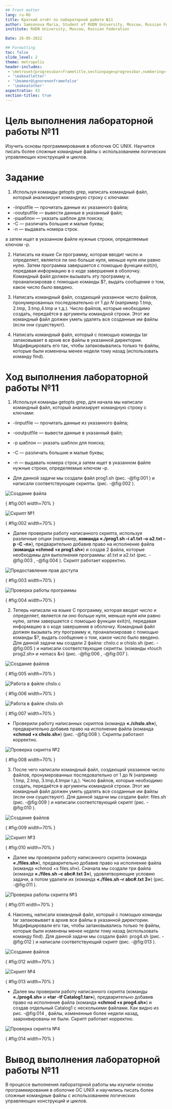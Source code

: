 ```yaml
---
## Front matter
lang: ru-RU
title: Краткий отчёт по лабораторной работе №11
author: Samsonova Maria, Student of RUDN University, Moscow, Russian Federation
institute: RUDN University, Moscow, Russian Federation

Date: 26-05-2022

## Formatting
toc: false
slide_level: 2
theme: metropolis
header-includes: 
 - \metroset{progressbar=frametitle,sectionpage=progressbar,numbering=fraction}
 - '\makeatletter'
 - '\beamer@ignorenonframefalse'
 - '\makeatother'
aspectratio: 43
section-titles: true
---
```

# Цель выполнения лабораторной работы №11

Изучить основы программирования в оболочке ОС UNIX. Научится писать более сложные командные файлы с использованием логических управляющих конструкций и циклов.

# Задание

1. Используя команды getopts grep, написать командный файл, который анализирует командную строку с ключами:
- -iinputfile — прочитать данные из указанного файла;
- -ooutputfile — вывести данные в указанный файл;
- -pшаблон — указать шаблон для поиска;
- -C — различать большие и малые буквы;
- -n — выдавать номера строк.

а затем ищет в указанном файле нужные строки, определяемые ключом -p.

2. Написать на языке Си программу, которая вводит число и определяет, является ли оно
больше нуля, меньше нуля или равно нулю. Затем программа завершается с помощью
функции exit(n), передавая информацию в о коде завершения в оболочку. Командный файл должен вызывать эту программу и, проанализировав с помощью команды
$?, выдать сообщение о том, какое число было введено.

3. Написать командный файл, создающий указанное число файлов, пронумерованных
последовательно от 1 до 𝑁 (например 1.tmp, 2.tmp, 3.tmp,4.tmp и т.д.). Число файлов,
которые необходимо создать, передаётся в аргументы командной строки. Этот же командный файл должен уметь удалять все созданные им файлы (если они существуют).

4. Написать командный файл, который с помощью команды tar запаковывает в архив
все файлы в указанной директории. Модифицировать его так, чтобы запаковывались
только те файлы, которые были изменены менее недели тому назад (использовать
команду find).

# Ход выполнения лабораторной работы №11

1. Используя команды getopts grep, для начала мы написали командный файл, который анализирует командную строку с ключами: 
- -iinputfile — прочитать данные из указанного файла; 
- -ooutputfile — вывести данные в указанный файл; 
- -p шаблон — указать шаблон для поиска; 
- -C — различать большие и малые буквы; 
- -n — выдавать номера строк,а затем ищет в указанном файле нужные строки, определяемые ключом –p. 

- Для  данной  задачи  мы  создали  файл prog1.sh (рис. -@fig:001 ) и написали соответствующие скрипты. (рис. -@fig:002 ).

![Создание файла](image/1.png)

{ #fig:001 width=70% }

![Скрипт №1](image/2.png)

{ #fig:002 width=70% }

- Далее проверили работу написанного скрипта, используя различные опции (например, **команда «./prog1.sh –i a1.txt –o a2.txt –p –C -n»**), предварительно добавив право на исполнение файла (**команда «chmod +x prog1.sh»**) и  создав  2  файла,  которые  необходимы  для  выполнения программы: a1.txt и a2.txt (рис. -@fig:003 , -@fig:004 ). Скрипт работает корректно. 

![Предоставление прав доступа](image/3.png)

{ #fig:003 width=70% }


![Проверка работы программы](image/4.png)

{ #fig:004 width=70% }

2. Теперь написали на языке С программу, которая вводит число и определяет, является  ли  оно  больше  нуля,  меньше  нуля  или  равно  нулю, затем   завершается  с  помощью  функции exit(n),  передавая информацию в о коде завершения в оболочку. Командный файл должен вызывать  эту  программу  и,  проанализировав  с  помощью  команды  $?, выдать сообщение о том, какое число было введено. Для  данной  задачи  мы создали  2  файла: chslo.c и chislo.sh (рис. -@fig:005 ) и написали соответствующие скрипты. (команды «touch prog2.sh» и «emacs &») (рис. -@fig:006 , -@fig:007 ).

![Создание файлов](image/5.png)

{ #fig:005 width=70% }


![Работа в файле chslo.c](image/6.png)

{ #fig:006 width=70% }


![Работа в файле chslo.sh](image/7.png)

{ #fig:007 width=70% }

- Проверили работу написанных скриптов (команда **«./chslo.sh»**), предварительно добавив право на исполнение файла (команда **«chmod +x chslo.sh»**) (рис. -@fig:008 ). Скрипты работают корректно. 

![Проверка скрипта №2](image/8.png)

{ #fig:008 width=70% }

3. После чего написали командный файл, создающий  указанное  число  файлов, пронумерованных  последовательно от 1 до N (например  1.tmp,  2.tmp, 3.tmp,4.tmpи т.д.). Число файлов, которые необходимо создать, передаётся в аргументы командной строки. Этот же командный файл должен уметь удалять все созданные им файлы (если они существуют). Для данной задачи мы создали файл: files.sh (рис. -@fig:009 ) и  написали соответствующий скрипт (рис. -@fig:010 ).

![Создание файлов](image/9.png)

{ #fig:009 width=70% }


![Скрипт №3](image/10.png)

{ #fig:010 width=70% }

- Далее  мы  проверили работу  написанного  скрипта  (команда **«./files.sh»**), предварительно добавив право на исполнение файла (команда «chmod +x files.sh»). Сначала мы создали три файла (команда **«./files.sh –c abc#.txt 3»**), удовлетворяющие условию задачи, а потом удалили их (команда **«./files.sh –r abc#.txt 3»**) (рис. -@fig:011 ).

![Проверка работы скрипта №3](image/11.png)

{ #fig:011 width=70% }

4. Наконец, написали командный файл, который с помощью команды tar запаковывает в архив все файлы в указанной директории. Модифицировали его так, чтобы запаковывались только те файлы, которые были изменены менее недели тому назад (использовать команду find). Для данной задачи мы создали файл: prog4.sh (рис. -@fig:012 ) и написали соответствующий скрипт (рис. -@fig:013 ).

![Создание файлов](image/12.png)

{ #fig:012 width=70% }


![Скрипт №4](image/13.png)

{ #fig:013 width=70% }

- Далее мы проверили работу написанного скрипта (команды **«./prog4.sh»** и **«tar -tf Catalog1.tar»**), предварительно добавив право  на  исполнение файла  (команда **«chmod +x prog4.sh»**) и создав отдельный Catalog1 с несколькими файлами. Как видно из рис. -@fig:014 , файлы, измененные более недели назад, заархивированы не были. Скрипт работает корректно.

![Проверка скрипта №4](image/14.png)

{ #fig:014 width=70% }

# Вывод выполнения лабораторной работы №11

В процессе выполнения лабораторной работы мы изучили основы программирования в оболочке ОС UNIX и научились писать более сложные командные файлы с использованием логических управляющих конструкций и циклов.

